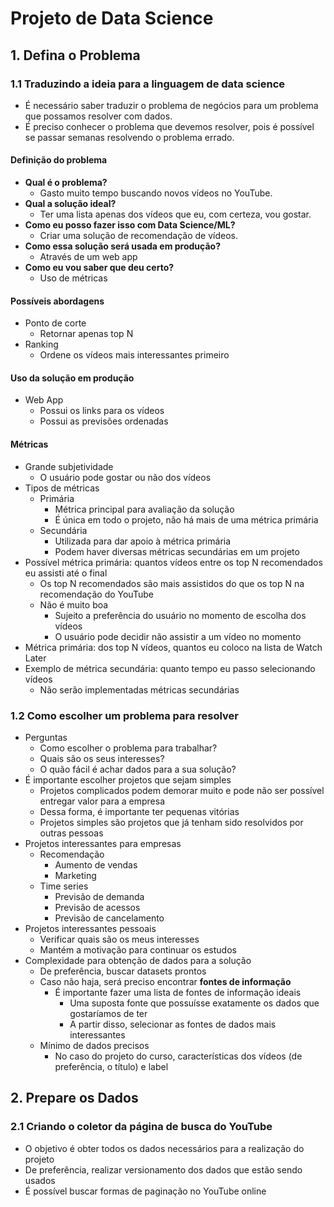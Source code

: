 # Projeto de Data Science
## 1. Defina o Problema 
### 1.1 Traduzindo a ideia para a linguagem de data science
- É necessário saber traduzir o problema de negócios para um problema que possamos resolver com dados.
- É preciso conhecer o problema que devemos resolver, pois é possível se passar semanas resolvendo o problema errado.
#### Definição do problema
- __Qual é o problema?__
    - Gasto muito tempo buscando novos vídeos no YouTube.
- __Qual a solução ideal?__
    - Ter uma lista apenas dos vídeos que eu, com certeza, vou gostar.
- __Como eu posso fazer isso com Data Science/ML?__
    - Criar uma solução de recomendação de vídeos.
- __Como essa solução será usada em produção?__
    - Através de um web app
- __Como eu vou saber que deu certo?__
    - Uso de métricas

#### Possíveis abordagens
- Ponto de corte
    - Retornar apenas top N
- Ranking
    - Ordene os vídeos mais interessantes primeiro

#### Uso da solução em produção
- Web App
    - Possui os links para os vídeos
    - Possui as previsões ordenadas

#### Métricas
- Grande subjetividade
    - O usuário pode gostar ou não dos vídeos
- Tipos de métricas
    - Primária
        - Métrica principal para avaliação da solução
        - É única em todo o projeto, não há mais de uma métrica primária
    - Secundária
        - Utilizada para dar apoio à métrica primária
        - Podem haver diversas métricas secundárias em um projeto
- Possível métrica primária: quantos vídeos entre os top N recomendados eu assisti até o final
    - Os top N recomendados são mais assistidos do que os top N na recomendação do YouTube
    - Não é muito boa
        - Sujeito a preferência do usuário no momento de escolha dos vídeos
        - O usuário pode decidir não assistir a um vídeo no momento
- Métrica primária: dos top N vídeos, quantos eu coloco na lista de Watch Later
- Exemplo de métrica secundária: quanto tempo eu passo selecionando vídeos
    - Não serão implementadas métricas secundárias

### 1.2 Como escolher um problema para resolver
- Perguntas
    - Como escolher o problema para trabalhar?
    - Quais são os seus interesses?
    - O quão fácil é achar dados para a sua solução?
- É importante escolher projetos que sejam simples
    - Projetos complicados podem demorar muito e pode não ser possível entregar valor para a empresa
    - Dessa forma, é importante ter pequenas vitórias
    - Projetos simples são projetos que já tenham sido resolvidos por outras pessoas
- Projetos interessantes para empresas
    - Recomendação
        - Aumento de vendas
        - Marketing
    - Time series
        - Previsão de demanda
        - Previsão de acessos
        - Previsão de cancelamento
- Projetos interessantes pessoais
    - Verificar quais são os meus interesses
    - Mantém a motivação para continuar os estudos
- Complexidade para obtenção de dados para a solução
    - De preferência, buscar datasets prontos
    - Caso não haja, será preciso encontrar __fontes de informação__
        - É importante fazer uma lista de fontes de informação ideais
            - Uma suposta fonte que possuísse exatamente os dados que gostaríamos de ter
            - A partir disso, selecionar as fontes de dados mais interessantes
    - Mínimo de dados precisos
        - No caso do projeto do curso, características dos vídeos (de preferência, o título) e label

## 2. Prepare os Dados
### 2.1 Criando o coletor da página de busca do YouTube
- O objetivo é obter todos os dados necessários para a realização do projeto
- De preferência, realizar versionamento dos dados que estão sendo usados
- É possível buscar formas de paginação no YouTube online